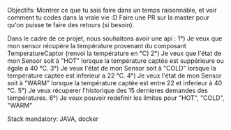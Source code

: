 Objectifs:
Montrer ce que tu sais faire dans un temps raisonnable, et voir comment tu codes dans la vraie vie :D
Faire une PR sur la master pour qu'on puisse te faire des retours (si besoin).

Dans le cadre de ce projet, nous souhaitons avoir une api :
1°) Je veux que mon sensor récupère la température provenant du composant TemperatureCaptor (renvoi la température en °C)
2°) Je veux que l'état de mon Sensor soit à "HOT" lorsque la température captée est suppérieure ou égale a 40 °C.
3°) Je veux l'état de mon Sensor soit à "COLD" lorsque la température captée est inferieur a 22 °C.
4°) Je veux l'état de mon Sensor soit à "WARM" lorsque la température captée est entre 22 et inferieur à 40 °C.
5°) Je veux récuperer l'historique des 15 dernieres demandes des températures.
6°) Je veux pouvoir redefinir les limites pour "HOT", "COLD", "WARM"


Stack mandatory: JAVA, docker
